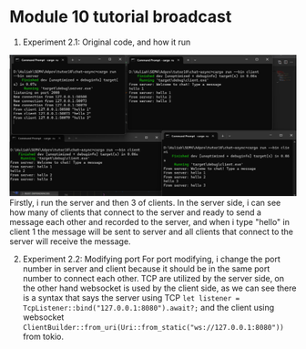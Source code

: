 # Module 10 tutorial broadcast

1. Experiment 2.1: Original code, and how it run
<img src="assets/ss1.png">
 Firstly, i run the server and then 3 of clients. In the server side, i can see how many of clients that connect to the server and ready to send a message each other and recorded to the server, and when i type "hello" in client 1 the message will be sent to server and all clients that connect to the server will receive the message.

2. Experiment 2.2: Modifying port
For port modifying, i change the port number in server and client because it should be in the same port number to connect each other. TCP are utilized by the server side, on the other hand websocket is used by the client side, as we can see there is a syntax that says the server using TCP `let listener = TcpListener::bind("127.0.0.1:8080").await?;` and the client using websocket `ClientBuilder::from_uri(Uri::from_static("ws://127.0.0.1:8080"))` from tokio.